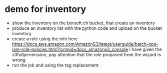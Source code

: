 # demo for inventory

* show the inventory on the borsoft.ch bucket, that create an inventory
* produce an inventory list with the python code and upload on the bucket inventory
* create a role using the info here https://docs.aws.amazon.com/AmazonS3/latest/userguide/batch-ops-iam-role-policies.html?icmpid=docs_amazons3_console I have given the s3fullpermission, pay attention that the role proposed from the wizard is wrong. 
* run the job and using the tag replacement 
